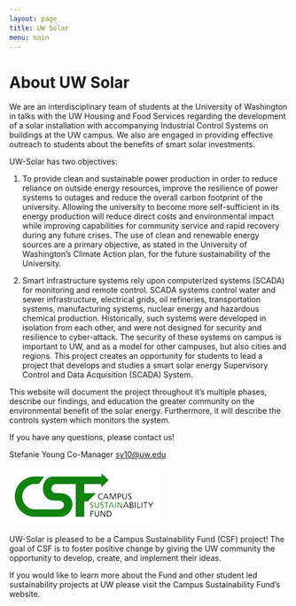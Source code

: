 ```yaml
---
layout: page
title: UW Solar
menu: main
---
```


# About UW Solar

We are  an interdisciplinary team of students at the University of Washington in talks with the UW Housing and Food Services regarding the development of a solar installation with accompanying Industrial Control Systems on buildings at the UW campus. We also are engaged in providing effective outreach to students about the benefits of smart solar investments.

UW-Solar has two objectives:

1. To provide clean and sustainable power production in order to reduce reliance on outside energy resources, improve the resilience of power systems to outages and reduce the overall carbon footprint of the university. Allowing the university to become more self-sufficient in its energy production will reduce direct costs and environmental impact while improving capabilities for community service and rapid recovery during any future crises. The use of clean and renewable energy sources are a primary objective, as stated in the University of Washington’s Climate Action plan, for the future sustainability of the University.

2. Smart infrastructure systems rely upon computerized systems (SCADA) for monitoring and remote control. SCADA systems control water and sewer infrastructure, electrical grids, oil refineries, transportation systems, manufacturing systems, nuclear energy and hazardous chemical production. Historically, such systems were developed in isolation from each other, and were not designed for security and resilience to cyber-attack. The security of these systems on campus is important to UW, and as a model for other campuses, but also cities and regions. This project creates an opportunity for students to lead a project that develops and studies a smart solar energy Supervisory Control and Data Acquisition (SCADA) System.

This website will document the project throughout it’s multiple phases, describe our findings, and education the greater community on the environmental benefit of the solar energy. Furthermore, it will describe the controls system which monitors the system.

If you have any questions, please contact us!

Stefanie Young
Co-Manager
sy10@uw.edu

![CSF](/assets/img/CSF-logo.png)

UW-Solar is pleased to be a Campus Sustainability Fund (CSF) project! The goal of CSF is to foster positive change by giving the UW community the opportunity to develop, create, and implement their ideas.

 

If you would like to learn more about the Fund and other student led sustainability projects at UW please visit the Campus Sustainability Fund’s website.
